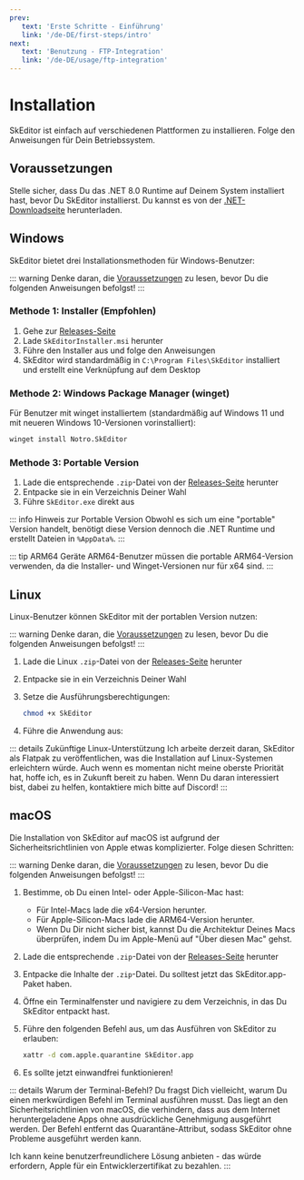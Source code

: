 ```yaml
---
prev:
   text: 'Erste Schritte - Einführung'
   link: '/de-DE/first-steps/intro'
next: 
   text: 'Benutzung - FTP-Integration'
   link: '/de-DE/usage/ftp-integration'
---
```


# Installation

SkEditor ist einfach auf verschiedenen Plattformen zu installieren. Folge den Anweisungen für Dein Betriebssystem.

## Voraussetzungen

Stelle sicher, dass Du das .NET 8.0 Runtime auf Deinem System installiert hast, bevor Du SkEditor installierst. Du kannst es von der [.NET-Downloadseite](https://dotnet.microsoft.com/en-us/download/dotnet/8.0) herunterladen.

## Windows

SkEditor bietet drei Installationsmethoden für Windows-Benutzer:

::: warning
Denke daran, die [Voraussetzungen](#voraussetzungen) zu lesen, bevor Du die folgenden Anweisungen befolgst!
:::

### Methode 1: Installer (Empfohlen)

1. Gehe zur [Releases-Seite](https://github.com/SkEditorTeam/SkEditor/releases/latest)
2. Lade `SkEditorInstaller.msi` herunter
3. Führe den Installer aus und folge den Anweisungen
4. SkEditor wird standardmäßig in `C:\Program Files\SkEditor` installiert und erstellt eine Verknüpfung auf dem Desktop

### Methode 2: Windows Package Manager (winget)

Für Benutzer mit winget installiertem (standardmäßig auf Windows 11 und mit neueren Windows 10-Versionen vorinstalliert):

```bash
winget install Notro.SkEditor
```

### Methode 3: Portable Version

1. Lade die entsprechende `.zip`-Datei von der [Releases-Seite](https://github.com/SkEditorTeam/SkEditor/releases/latest) herunter
2. Entpacke sie in ein Verzeichnis Deiner Wahl
3. Führe `SkEditor.exe` direkt aus

::: info Hinweis zur Portable Version
Obwohl es sich um eine "portable" Version handelt, benötigt diese Version dennoch die .NET Runtime und erstellt Dateien in `%AppData%`.
:::

::: tip ARM64 Geräte
ARM64-Benutzer müssen die portable ARM64-Version verwenden, da die Installer- und Winget-Versionen nur für x64 sind.
:::

## Linux

Linux-Benutzer können SkEditor mit der portablen Version nutzen:

::: warning
Denke daran, die [Voraussetzungen](#voraussetzungen) zu lesen, bevor Du die folgenden Anweisungen befolgst!
:::

1. Lade die Linux `.zip`-Datei von der [Releases-Seite](https://github.com/SkEditorTeam/SkEditor/releases/latest) herunter
2. Entpacke sie in ein Verzeichnis Deiner Wahl
3. Setze die Ausführungsberechtigungen:

   ```bash
   chmod +x SkEditor
   ```

4. Führe die Anwendung aus:

::: details Zukünftige Linux-Unterstützung
Ich arbeite derzeit daran, SkEditor als Flatpak zu veröffentlichen, was die Installation auf Linux-Systemen erleichtern würde. Auch wenn es momentan nicht meine oberste Priorität hat, hoffe ich, es in Zukunft bereit zu haben. Wenn Du daran interessiert bist, dabei zu helfen, kontaktiere mich bitte auf Discord!
:::

## macOS

Die Installation von SkEditor auf macOS ist aufgrund der Sicherheitsrichtlinien von Apple etwas komplizierter. Folge diesen Schritten:

::: warning
Denke daran, die [Voraussetzungen](#voraussetzungen) zu lesen, bevor Du die folgenden Anweisungen befolgst!
:::

1. Bestimme, ob Du einen Intel- oder Apple-Silicon-Mac hast:
   - Für Intel-Macs lade die x64-Version herunter.
   - Für Apple-Silicon-Macs lade die ARM64-Version herunter.
   - Wenn Du Dir nicht sicher bist, kannst Du die Architektur Deines Macs überprüfen, indem Du im Apple-Menü auf "Über diesen Mac" gehst.
2. Lade die entsprechende `.zip`-Datei von der [Releases-Seite](https://github.com/SkEditorTeam/SkEditor/releases/latest) herunter
3. Entpacke die Inhalte der `.zip`-Datei. Du solltest jetzt das SkEditor.app-Paket haben.
4. Öffne ein Terminalfenster und navigiere zu dem Verzeichnis, in das Du SkEditor entpackt hast.
5. Führe den folgenden Befehl aus, um das Ausführen von SkEditor zu erlauben:

   ```bash
   xattr -d com.apple.quarantine SkEditor.app
   ```

6. Es sollte jetzt einwandfrei funktionieren!

::: details Warum der Terminal-Befehl?
Du fragst Dich vielleicht, warum Du einen merkwürdigen Befehl im Terminal ausführen musst. Das liegt an den Sicherheitsrichtlinien von macOS, die verhindern, dass aus dem Internet heruntergeladene Apps ohne ausdrückliche Genehmigung ausgeführt werden. Der Befehl entfernt das Quarantäne-Attribut, sodass SkEditor ohne Probleme ausgeführt werden kann.

Ich kann keine benutzerfreundlichere Lösung anbieten - das würde erfordern, Apple für ein Entwicklerzertifikat zu bezahlen.
:::
